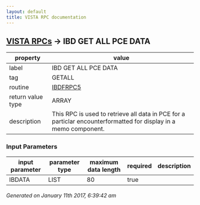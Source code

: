 ```yaml
---
layout: default
title: VISTA RPC documentation
---
```




## [VISTA RPCs](TableOfContent.md) &#8594; IBD GET ALL PCE DATA 

 property | value 
--- | --- 
 label | IBD GET ALL PCE DATA
 tag | GETALL
 routine | [IBDFRPC5](http://code.osehra.org/dox/Routine_IBDFRPC5_source.html)
 return value type | ARRAY
 description | This RPC is used to retrieve all data in PCE for a particlar encounterformatted for display in a memo component.

### Input Parameters

| input parameter | parameter type | maximum data length | required | description | 
| --- | --- | --- | --- | --- | 
| IBDATA | LIST | 80 | true |  | 




 ###### Generated on January 11th 2017, 6:39:42 am